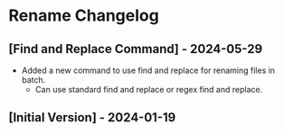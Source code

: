 # Rename Changelog

## [Find and Replace Command] - 2024-05-29

- Added a new command to use find and replace for renaming files in batch.
  - Can use standard find and replace or regex find and replace.

## [Initial Version] - 2024-01-19
